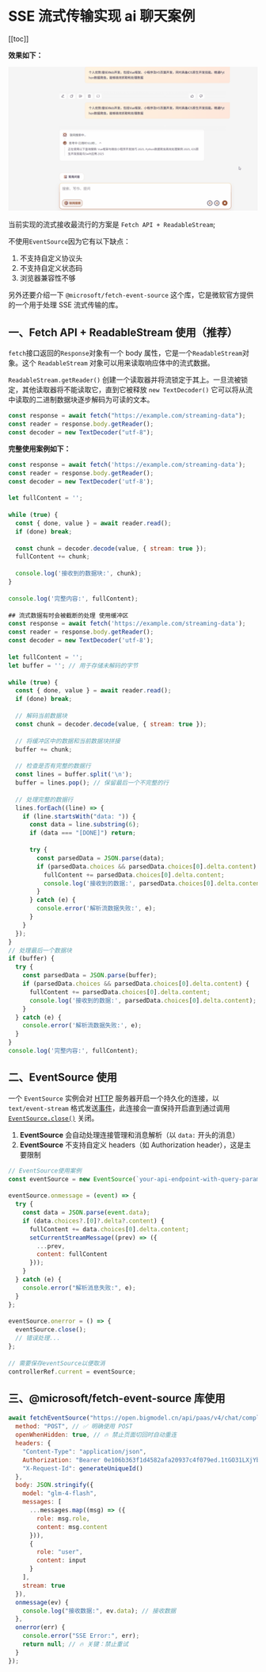 # SSE 流式传输实现 ai 聊天案例

[[toc]]

**效果如下：**

![](../images/stream.gif)

当前实现的流式接收最流行的方案是 `Fetch API + ReadableStream`;

不使用`EventSource`因为它有以下缺点：

1. 不支持自定义协议头
2. 不支持自定义状态码
3. 浏览器兼容性不够

另外还要介绍一下 `@microsoft/fetch-event-source` 这个库，它是微软官方提供的一个用于处理 SSE 流式传输的库。

## 一、Fetch API + ReadableStream 使用（推荐）

`fetch`接口返回的`Response`对象有一个 body 属性，它是一个`ReadableStream`对象。这个 `ReadableStream` 对象可以用来读取响应体中的流式数据。

`ReadableStream.getReader()` 创建一个读取器并将流锁定于其上。一旦流被锁定，其他读取器将不能读取它，直到它被释放 `new TextDecoder()` 它可以将从流中读取的二进制数据块逐步解码为可读的文本。

```js
const response = await fetch("https://example.com/streaming-data");
const reader = response.body.getReader();
const decoder = new TextDecoder("utf-8");
```

**完整使用案例如下：**

```js
const response = await fetch('https://example.com/streaming-data');
const reader = response.body.getReader();
const decoder = new TextDecoder('utf-8');

let fullContent = '';

while (true) {
  const { done, value } = await reader.read();
  if (done) break;

  const chunk = decoder.decode(value, { stream: true });
  fullContent += chunk;

  console.log('接收到的数据块:', chunk);
}

console.log('完整内容:', fullContent);

## 流式数据有时会被截断的处理 使用缓冲区
const response = await fetch('https://example.com/streaming-data');
const reader = response.body.getReader();
const decoder = new TextDecoder('utf-8');

let fullContent = '';
let buffer = ''; // 用于存储未解码的字节

while (true) {
  const { done, value } = await reader.read();
  if (done) break;

  // 解码当前数据块
  const chunk = decoder.decode(value, { stream: true });

  // 将缓冲区中的数据和当前数据块拼接
  buffer += chunk;

  // 检查是否有完整的数据行
  const lines = buffer.split('\n');
  buffer = lines.pop(); // 保留最后一个不完整的行

  // 处理完整的数据行
  lines.forEach((line) => {
    if (line.startsWith("data: ")) {
      const data = line.substring(6);
      if (data === "[DONE]") return;

      try {
        const parsedData = JSON.parse(data);
        if (parsedData.choices && parsedData.choices[0].delta.content) {
          fullContent += parsedData.choices[0].delta.content;
          console.log('接收到的数据:', parsedData.choices[0].delta.content);
        }
      } catch (e) {
        console.error('解析流数据失败:', e);
      }
    }
  });
}
// 处理最后一个数据块
if (buffer) {
  try {
    const parsedData = JSON.parse(buffer);
    if (parsedData.choices && parsedData.choices[0].delta.content) {
      fullContent += parsedData.choices[0].delta.content;
      console.log('接收到的数据:', parsedData.choices[0].delta.content);
    }
  } catch (e) {
    console.error('解析流数据失败:', e);
  }
}
console.log('完整内容:', fullContent);
```

## 二、EventSource 使用

一个 `EventSource` 实例会对 [HTTP](https://developer.mozilla.org/zh-CN/docs/Web/HTTP) 服务器开启一个持久化的连接，以 `text/event-stream` 格式发送[事件](https://developer.mozilla.org/zh-CN/docs/Learn_web_development/Core/Scripting/Events)，此连接会一直保持开启直到通过调用 [`EventSource.close()`](https://developer.mozilla.org/zh-CN/docs/Web/API/EventSource/close) 关闭。

1. **EventSource** 会自动处理连接管理和消息解析（以 `data:` 开头的消息）
2. **EventSource** 不支持自定义 headers（如 Authorization header），这是主要限制

```js
// EventSource使用案例
const eventSource = new EventSource(`your-api-endpoint-with-query-params?token=YOUR_TOKEN`);

eventSource.onmessage = (event) => {
  try {
    const data = JSON.parse(event.data);
    if (data.choices?.[0]?.delta?.content) {
      fullContent += data.choices[0].delta.content;
      setCurrentStreamMessage((prev) => ({
        ...prev,
        content: fullContent
      }));
    }
  } catch (e) {
    console.error("解析消息失败:", e);
  }
};

eventSource.onerror = () => {
  eventSource.close();
  // 错误处理...
};

// 需要保存eventSource以便取消
controllerRef.current = eventSource;
```

## 三、@microsoft/fetch-event-source 库使用

```js
await fetchEventSource("https://open.bigmodel.cn/api/paas/v4/chat/completions", {
  method: "POST", // ✅ 明确使用 POST
  openWhenHidden: true, // 🔥 禁止页面切回时自动重连
  headers: {
    "Content-Type": "application/json",
    Authorization: "Bearer 0e106b363f1d4582afa20937c4f079ed.1tGO31LXjYb8G5bF",
    "X-Request-Id": generateUniqueId()
  },
  body: JSON.stringify({
    model: "glm-4-flash",
    messages: [
      ...messages.map((msg) => ({
        role: msg.role,
        content: msg.content
      })),
      {
        role: "user",
        content: input
      }
    ],
    stream: true
  }),
  onmessage(ev) {
    console.log("接收数据:", ev.data); // 接收数据
  },
  onerror(err) {
    console.error("SSE Error:", err);
    return null; // 🔥 关键：禁止重试
  }
});
```
